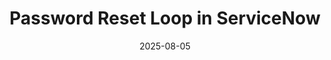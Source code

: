 ---
title: Password Reset Loop in ServiceNow
date: 2025-08-05
version: 1.0
categories:
  - ServiceNow
  - Troubleshooting
  - Authentication
---